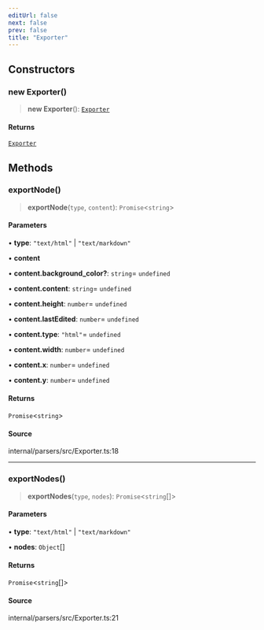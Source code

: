 ```yaml
---
editUrl: false
next: false
prev: false
title: "Exporter"
---
```


## Constructors

### new Exporter()

> **new Exporter**(): [`Exporter`](Exporter.md)

#### Returns

[`Exporter`](Exporter.md)

## Methods

### exportNode()

> **exportNode**(`type`, `content`): `Promise`\<`string`\>

#### Parameters

• **type**: `"text/html"` \| `"text/markdown"`

• **content**

• **content\.background\_color?**: `string`= `undefined`

• **content\.content**: `string`= `undefined`

• **content\.height**: `number`= `undefined`

• **content\.lastEdited**: `number`= `undefined`

• **content\.type**: `"html"`= `undefined`

• **content\.width**: `number`= `undefined`

• **content\.x**: `number`= `undefined`

• **content\.y**: `number`= `undefined`

#### Returns

`Promise`\<`string`\>

#### Source

internal/parsers/src/Exporter.ts:18

***

### exportNodes()

> **exportNodes**(`type`, `nodes`): `Promise`\<`string`[]\>

#### Parameters

• **type**: `"text/html"` \| `"text/markdown"`

• **nodes**: `Object`[]

#### Returns

`Promise`\<`string`[]\>

#### Source

internal/parsers/src/Exporter.ts:21
